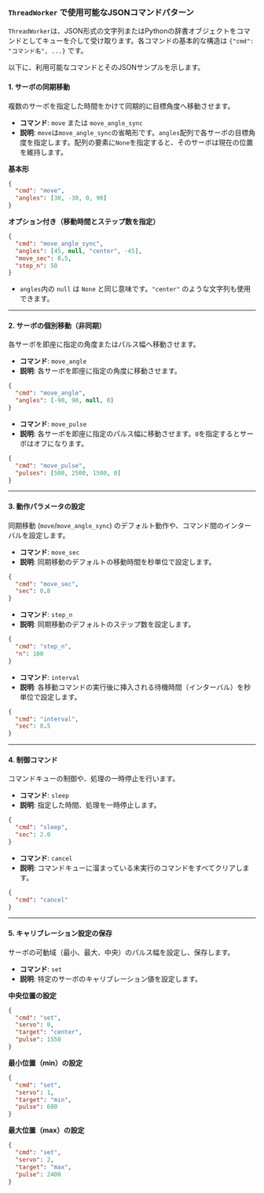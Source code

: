 ### `ThreadWorker` で使用可能なJSONコマンドパターン

`ThreadWorker`は、JSON形式の文字列またはPythonの辞書オブジェクトをコマンドとしてキューを介して受け取ります。各コマンドの基本的な構造は `{"cmd": "コマンド名", ...}` です。

以下に、利用可能なコマンドとそのJSONサンプルを示します。

#### 1. サーボの同期移動

複数のサーボを指定した時間をかけて同期的に目標角度へ移動させます。

- **コマンド**: `move` または `move_angle_sync`
- **説明**: `move`は`move_angle_sync`の省略形です。`angles`配列で各サーボの目標角度を指定します。配列の要素に`None`を指定すると、そのサーボは現在の位置を維持します。

**基本形**
```json
{
  "cmd": "move",
  "angles": [30, -30, 0, 90]
}
```

**オプション付き（移動時間とステップ数を指定）**
```json
{
  "cmd": "move_angle_sync",
  "angles": [45, null, "center", -45],
  "move_sec": 0.5,
  "step_n": 50
}
```
* `angles`内の `null` は `None` と同じ意味です。`"center"` のような文字列も使用できます。

---

#### 2. サーボの個別移動（非同期）

各サーボを即座に指定の角度またはパルス幅へ移動させます。

- **コマンド**: `move_angle`
- **説明**: 各サーボを即座に指定の角度に移動させます。

```json
{
  "cmd": "move_angle",
  "angles": [-90, 90, null, 0]
}
```

- **コマンド**: `move_pulse`
- **説明**: 各サーボを即座に指定のパルス幅に移動させます。`0`を指定するとサーボはオフになります。

```json
{
  "cmd": "move_pulse",
  "pulses": [500, 2500, 1500, 0]
}
```

---

#### 3. 動作パラメータの設定

同期移動 (`move`/`move_angle_sync`) のデフォルト動作や、コマンド間のインターバルを設定します。

- **コマンド**: `move_sec`
- **説明**: 同期移動のデフォルトの移動時間を秒単位で設定します。

```json
{
  "cmd": "move_sec",
  "sec": 0.8
}
```

- **コマンド**: `step_n`
- **説明**: 同期移動のデフォルトのステップ数を設定します。

```json
{
  "cmd": "step_n",
  "n": 100
}
```

- **コマンド**: `interval`
- **説明**: 各移動コマンドの実行後に挿入される待機時間（インターバル）を秒単位で設定します。

```json
{
  "cmd": "interval",
  "sec": 0.5
}
```

---

#### 4. 制御コマンド

コマンドキューの制御や、処理の一時停止を行います。

- **コマンド**: `sleep`
- **説明**: 指定した時間、処理を一時停止します。

```json
{
  "cmd": "sleep",
  "sec": 2.0
}
```

- **コマンド**: `cancel`
- **説明**: コマンドキューに溜まっている未実行のコマンドをすべてクリアします。

```json
{
  "cmd": "cancel"
}
```

---

#### 5. キャリブレーション設定の保存

サーボの可動域（最小、最大、中央）のパルス幅を設定し、保存します。

- **コマンド**: `set`
- **説明**: 特定のサーボのキャリブレーション値を設定します。

**中央位置の設定**
```json
{
  "cmd": "set",
  "servo": 0,
  "target": "center",
  "pulse": 1550
}
```

**最小位置（min）の設定**
```json
{
  "cmd": "set",
  "servo": 1,
  "target": "min",
  "pulse": 600
}
```

**最大位置（max）の設定**
```json
{
  "cmd": "set",
  "servo": 2,
  "target": "max",
  "pulse": 2400
}
```
